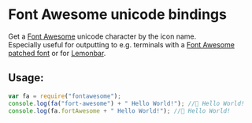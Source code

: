 # Font Awesome unicode bindings
Get a [Font Awesome](http://fontawesome.io/) unicode character by the icon name.  
Especially useful for outputting to e.g. terminals with a [Font Awesome patched font](https://github.com/gabrielelana/awesome-terminal-fonts) or for [Lemonbar](https://www.npmjs.com/package/lemonbar).

## Usage:
```javascript
var fa = require("fontawesome");
console.log(fa("fort-awesome") + " Hello World!"); // Hello World!
console.log(fa.fortAwesome + " Hello World!"); // Hello World!
```
